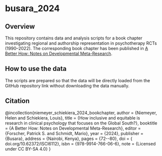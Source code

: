 # busara_2024

## Overview
This repository contains data and analysis scripts for a book chapter investigating regional and authorship representation in psychotherapy RCTs (1990–2022). The corresponding book chapter has been published in [A Better How: Notes on Developmental Meta-Research](https://www.busara.global/wp-content/uploads/2024/06/A-Better-How-Book.pdf).

## How to use the data
The scripts are prepared so that the data will be directly loaded from the GitHub repository link without downloading the data manually.

## Citation
@incollection{niemeyer_schiekiera_2024_bookchapter,
  author = {Niemeyer, Helen and Schiekiera, Louis},
  title = {How inclusive and equitable is research in clinical psychology that focuses on the Global South?},
  booktitle = {A Better How: Notes on Developmental Meta-Research},
  editor = {Forscher, Patrick S. and Schmidt, Mario},
  year = {2024},
  publisher = {Busara},
  address = {Nairobi, Kenya},
  pages = {72--80},
  doi = { doi.org/10.62372/ISCI6112},
  isbn = {978-9914-766-06-6},
  note = {Licensed under CC BY-SA 4.0}
}
